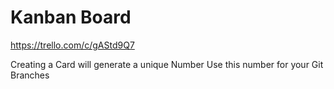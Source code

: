 # Kanban Board
https://trello.com/c/gAStd9Q7

Creating a Card will generate a unique Number
Use this number for your Git Branches